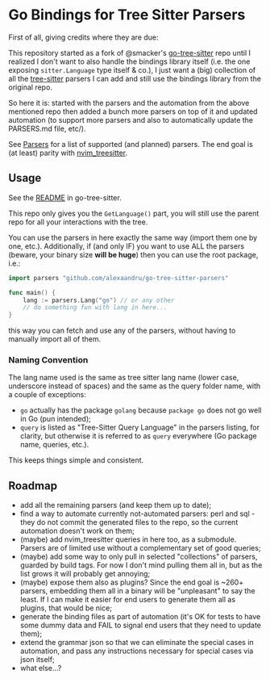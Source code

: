 # Go Bindings for Tree Sitter Parsers

First of all, giving credits where they are due:

This repository started as a fork of @smacker's [go-tree-sitter](https://github.com/smacker/go-tree-sitter) repo
until I realized I don't want to also handle the bindings library itself
(i.e. the one exposing `sitter.Language` type itself & co.), I just want a
(big) collection of all the [tree-sitter](https://github.com/tree-sitter/tree-sitter)
parsers I can add and still use the bindings library from the original repo.

So here it is: started with the parsers and the automation from the above
mentioned repo then added a bunch more parsers on top of it and updated
automation (to support more parsers and also to automatically update the
PARSERS.md file, etc/).

See [Parsers](PARSERS.md) for a list of supported (and planned) parsers.
The end goal is (at least) parity with [nvim_treesitter](https://github.com/nvim-treesitter/nvim-treesitter?tab=readme-ov-file#supported-languages).

## Usage

See the [README](https://github.com/smacker/go-tree-sitter/blob/master/README.md) in go-tree-sitter.

This repo only gives you the `GetLanguage()` part, you will still use the parent
repo for all your interactions with the tree.

You can use the parsers in here exactly the same way (import them one by one, etc.).
Additionally, if (and only IF) you want to use ALL the parsers (beware, your binary
size **will be huge**) then you can use the root package, i.e.:

```Go
import parsers "github.com/alexaandru/go-tree-sitter-parsers"

func main() {
    lang := parsers.Lang("go") // or any other
    // do something fun with lang in here...
}
```

this way you can fetch and use any of the parsers, without having to manually import
all of them.

### Naming Convention

The lang name used is the same as tree sitter lang name (lower case, underscore
instead of spaces) and the same as the query folder name, with a couple of
exceptions:
- `go` actually has the package `golang` because `package go` does not go well in Go
  (pun intended);
- `query` is listed as "Tree-Sitter Query Language" in the parsers listing,
  for clarity, but otherwise it is referred to as `query` everywhere (Go package
  name, queries, etc.).

This keeps things simple and consistent.

## Roadmap

- add all the remaining parsers (and keep them up to date);
- find a way to automate currently not-automated parsers: perl and sql - they do not
  commit the generated files to the repo, so the current automation doesn't work on them;
- (maybe) add nvim_treesitter queries in here too, as a submodule.
  Parsers are of limited use without a complementary set of good queries;
- (maybe) add some way to only pull in selected "collections" of parsers, guarded
  by build tags. For now I don't mind pulling them all in, but as the list grows
  it will probably get annoying;
- (maybe) expose them also as plugins? Since the end goal is ~260+ parsers,
  embedding them all in a binary will be "unpleasant" to say the least. If I
  can make it easier for end users to generate them all as plugins, that would
  be nice;
- generate the binding files as part of automation (it's OK for tests to have
  some dummy data and FAIL to signal end users that they need to update them);
- extend the grammar json so that we can eliminate the special cases in automation,
  and pass any instructions necessary for special cases via json itself;
- what else...?
